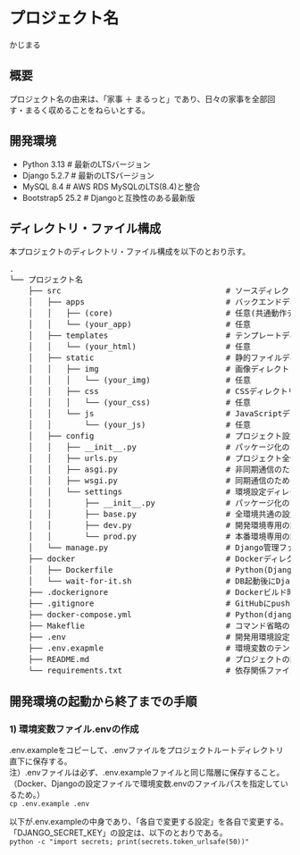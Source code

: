 # プロジェクト名
かじまる

## 概要
プロジェクト名の由来は、「家事 ＋ まるっと」であり、日々の家事を全部回す・まるく収めることをねらいとする。

## 開発環境
- Python 3.13       # 最新のLTSバージョン
- Django 5.2.7      # 最新のLTSバージョン
- MySQL 8.4         # AWS RDS MySQLのLTS(8.4)と整合
- Bootstrap5 25.2   # Djangoと互換性のある最新版

## ディレクトリ・ファイル構成
本プロジェクトのディレクトリ・ファイル構成を以下のとおり示す。

<pre>
.
└── プロジェクト名
    ├── src                                   # ソースディレクトリ
    │   ├── apps                              # バックエンドディレクトリ
    │   │   ├── (core)                        # 任意(共通動作ディレクトリ)
    │   │   └── (your_app)                    # 任意
    │   ├── templates                         # テンプレートディレクトリ
    │   │   └── (your_html)                   # 任意
    │   ├── static                            # 静的ファイルディレクトリ
    │   │   ├── img                           # 画像ディレクトリ
    │   │   │   └── (your_img)                # 任意
    │   │   ├── css                           # CSSディレクトリ
    │   │   │   └── (your_css)                # 任意
    │   │   └── js                            # JavaScriptディレクトリ
    │   │       └── (your_js)                 # 任意
    │   ├── config                            # プロジェクト設定ディレクトリ
    │   │   ├── __init__.py                   # パッケージ化のための空ファイル
    │   │   ├── urls.py                       # プロジェクト全体のURL設定
    │   │   ├── asgi.py                       # 非同期通信のための設定ファイル
    │   │   ├── wsgi.py                       # 同期通信のための設定ファイル
    │   │   └── settings                      # 環境設定ディレクトリ
    │   │       ├── __init__.py               # パッケージ化のための空ファイル
    │   │       ├── base.py                   # 全環境共通の設定
    │   │       ├── dev.py                    # 開発環境専用の設定（例: DEBUG=True）
    │   │       └── prod.py                   # 本番環境専用の設定（例: DEBUG=False, セキュリティ強化）
    │   └── manage.py                         # Django管理ファイル
    ├── docker                                # Dockerディレクトリ
    │   ├── Dockerfile                        # Python(Django)のDockerイメージ
    │   └── wait-for-it.sh                    # DB起動後にDjangoを開始するためのシェルスクリプト
    ├── .dockerignore                         # Dockerビルド時の無視ファイルの設定
    ├── .gitignore                            # GitHubにpushしないファイルの設定
    ├── docker-compose.yml                    # Python(django)とDBの構成ファイル
    ├── Makeflie                              # コマンド省略のための設定ファイル
    ├── .env                                  # 開発用環境設定ファイル（Gitに含めない）
    ├── .env.exapmle                          # 環境変数のテンプレート（ダミー値で共有）
    ├── README.md                             # プロジェクトの説明ファイル
    └── requirements.txt                      # 依存関係ファイル
</pre>

## 開発環境の起動から終了までの手順
### 1) 環境変数ファイル.envの作成
.env.exampleをコピーして、.envファイルをプロジェクトルートディレクトリ直下に保存する。  
注）.envファイルは必ず、.env.exampleファイルと同じ階層に保存すること。（Docker、Djangoの設定ファイルで環境変数.envのファイルパスを指定しているため。）  
`cp .env.example .env`

以下が.env.exampleの中身であり、「各自で変更する設定」を各自で変更する。  
「DJANGO_SECRET_KEY」の設定は、以下のとおりである。  
`python -c "import secrets; print(secrets.token_urlsafe(50))"`

```
